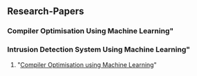 ## Research-Papers

### Compiler Optimisation Using Machine Learning"
### Intrusion Detection System Using Machine Learning"
1. "[Compiler Optimisation using Machine Learning](https://github.com/sagar10arya/Research-Papers/blob/main/compiler_paper_SAGAR_ARYA.pdf)" 
